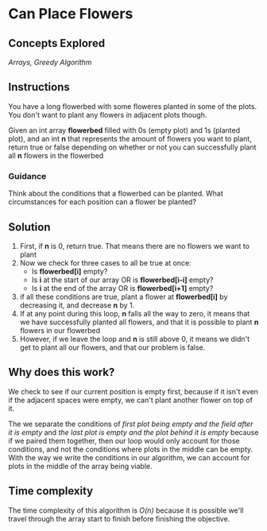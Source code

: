 # Can Place Flowers
## Concepts Explored
_Arrays, Greedy Algorithm_

## Instructions
You have a long flowerbed with some floweres planted in some of the plots. You don't want to plant any flowers in adjacent plots though.

Given an int array **flowerbed** filled with 0s (empty plot) and 1s (planted plot), and an int **n** that represents the amount of flowers you want to plant, return true or false depending on whether or not you can successfully plant all **n** flowers in the flowerbed

### Guidance
Think about the conditions that a flowerbed can be planted. What circumstances for each position can a flower be planted?

## Solution
1. First, if **n** is 0, return true. That means there are no flowers we want to plant
2. Now we check for three cases to all be true at once:
   * Is **flowerbed[i]** empty?
   * Is **i** at the start of our array OR is **flowerbed[i-i]** empty?
   * Is **i** at the end of the array OR is **flowerbed[i+1]** empty?
3. if all these conditions are true, plant a flower at **flowerbed[i]** by decreasing it, and decrease **n** by 1.
4. If at any point during this loop, **n** falls all the way to zero, it means that we have successfully planted all flowers, and that it is possible to plant **n** flowers in our flowerbed
5. However, if we leave the loop and **n** is still above 0, it means we didn't get to plant all our flowers, and that our problem is false.

## Why does this work?
We check to see if our current position is empty first, because if it isn't even if the adjacent spaces were empty, we can't plant another flower on top of it.

The we separate the conditions of _first plot being empty and the field after it is empty_ and _the last plot is empty and the plot behind it is empty_ because if we paired them together, then our loop would only account for those conditions, and not the conditions where plots in the middle can be empty. With the way we write the conditions in our algorithm, we can account for plots in the middle of the array being viable.

## Time complexity
The time complexity of this algorithm is _O(n)_ because it is possible we'll travel through the array start to finish before finishing the objective.
